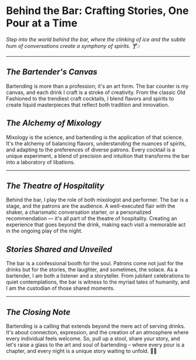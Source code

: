 # **Behind the Bar: Crafting Stories, One Pour at a Time**

*Step into the world behind the bar, where the clinking of ice and the subtle hum of conversations create a symphony of spirits. 🍸🎶*

---

## *The Bartender's Canvas*

Bartending is more than a profession; it's an art form. The bar counter is my canvas, and each drink I craft is a stroke of creativity. From the classic Old Fashioned to the trendiest craft cocktails, I blend flavors and spirits to create liquid masterpieces that reflect both tradition and innovation.

## *The Alchemy of Mixology*

Mixology is the science, and bartending is the application of that science. It's the alchemy of balancing flavors, understanding the nuances of spirits, and adapting to the preferences of diverse patrons. Every cocktail is a unique experiment, a blend of precision and intuition that transforms the bar into a laboratory of libations.

---

## *The Theatre of Hospitality*

Behind the bar, I play the role of both mixologist and performer. The bar is a stage, and the patrons are the audience. A well-executed flair with the shaker, a charismatic conversation starter, or a personalized recommendation — it's all part of the theatre of hospitality. Creating an experience that goes beyond the drink, making each visit a memorable act in the ongoing play of the night.

## *Stories Shared and Unveiled*

The bar is a confessional booth for the soul. Patrons come not just for the drinks but for the stories, the laughter, and sometimes, the solace. As a bartender, I am both a listener and a storyteller. From jubilant celebrations to quiet contemplations, the bar is witness to the myriad tales of humanity, and I am the custodian of those shared moments.

---

## *The Closing Note*

Bartending is a calling that extends beyond the mere act of serving drinks. It's about connection, expression, and the creation of an atmosphere where every individual feels welcome. So, pull up a stool, share your story, and let's raise a glass to the art and soul of bartending – where every pour is a chapter, and every night is a unique story waiting to unfold. 🥂🌟
